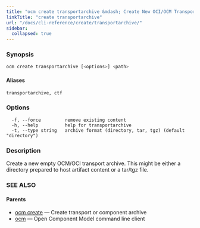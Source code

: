 ```yaml
---
title: "ocm create transportarchive &mdash; Create New OCI/OCM Transport  Archive"
linkTitle: "create transportarchive"
url: "/docs/cli-reference/create/transportarchive/"
sidebar:
  collapsed: true
---
```


### Synopsis

```bash
ocm create transportarchive [<options>] <path>
```

#### Aliases

```text
transportarchive, ctf
```

### Options

```text
  -f, --force         remove existing content
  -h, --help          help for transportarchive
  -t, --type string   archive format (directory, tar, tgz) (default "directory")
```

### Description

Create a new empty OCM/OCI transport archive. This might be either a directory prepared
to host artifact content or a tar/tgz file.

### SEE ALSO

#### Parents

* [ocm create](ocm_create.md)	 &mdash; Create transport or component archive
* [ocm](ocm.md)	 &mdash; Open Component Model command line client

